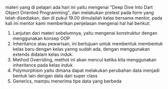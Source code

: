 materi yang di pelajari ada hari ini  yaitu mengenai "Deep Dive Into Dart Object Oriented Programming", dan melakukan pretest pada form yang telah disediakan, dan di pukul 19.00 dimulailah kelas bersama mentor, pada kali ini mentor kami memberikan penjelasan mengenai hal hal berikut: 
1.  Lanjutan dari materi sebelumnya, yaitu mengenai konstruktur dengan menggunakan konsep OOP
2. Inheritance atau pewarisan, ini bertujuan untuk membentuk membentuk kelas baru dengan kelas yanng sudah ada, dengan menggunakan extends didalam kelas induk. 
3. Method Overriding, methot ini akan mencul ketika kita menggunakan inheritance pada kelas induk
4. Polymorphism yaitu dimana dapat melakukan perubahan data menjadi bentuk lain dengan data dari super class
5. Generics, mampu menerima tipe data yang berbeda